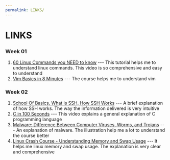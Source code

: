 ```yaml
---
permalink: LINKS/
---
```


# LINKS

### Week 01
1. [60 Linux Commands you NEED to know](https://youtu.be/gd7BXuUQ91w?si=t54zJR12PP7-Ev6B) --- This tutorial helps me to understand linux commands. This video is so comprehensive and easy to understand 
2. [Vim Basics in 8 Minutes](https://youtu.be/ggSyF1SVFr4?si=903sDtqk_K6EiHNr) --- The course helps me to understand vim 

### Week 02 
1. [School Of Basics, What is SSH, How SSH Works](https://youtu.be/lRMAJwMQ0Vc?si=2_Xlz5TbLI4UTM_o) --- A brief explanation of how SSH works. The way the information delivered is very intuitive
2. [C in 100 Seconds](https://youtu.be/U3aXWizDbQ4?si=gEjpG1sLFyQ1peyR) --- This video explains a general explanation of C programming language
3. [Malware: Difference Between Computer Viruses, Worms, and Trojans](https://youtu.be/n8mbzU0X2nQ?si=tnmew0P1Swok-wG3) --- An explanation of malware. The illustration help me a lot to understand the course better 
4. [Linux Crash Course - Understanding Memory and Swap Usage](https://youtu.be/XTMyJ5l0GLg?si=4ZqAshPzDHhHxDyh) --- It helps me linux memory and swap usage. The explanation is very clear and comprehensive 
